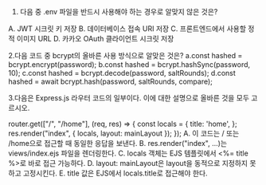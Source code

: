 1. 다음 중 .env 파일을 반드시 사용해야 하는 경우로 알맞지 않은 것은?

A. JWT 시크릿 키 저장
B. 데이터베이스 접속 URI 저장
C. 프론트엔드에서 사용할 정적 이미지 URL
D. 카카오 OAuth 클라이언트 시크릿 저장

2.다음 코드 중 bcrypt의 올바른 사용 방식으로 알맞은 것은?
a.const hashed = bcrypt.encrypt(password);
b.const hashed = bcrypt.hashSync(password, 10);
c.const hashed = bcrypt.decode(password, saltRounds);
d.const hashed = await bcrypt.hash(password, saltRounds, compare);

3.다음은 Express.js 라우터 코드의 일부이다. 이에 대한 설명으로 올바른 것을 모두 고르시오.

router.get(["/", "/home"], (req, res) => {
  const locals = {
    title: 'home',
  };
  res.render("index", { locals, layout: mainLayout });
});
A. 이 코드는 / 또는 /home으로 접근할 때 동일한 응답을 보낸다.
B. res.render("index", ...)는 views/index.ejs 파일을 렌더링한다.
C. locals 객체는 EJS 템플릿에서 <%= title %>로 바로 접근 가능하다.
D. layout: mainLayout은 layout을 동적으로 지정하지 못하고 고정시킨다.
E. title 값은 EJS에서 locals.title로 접근해야 한다.
